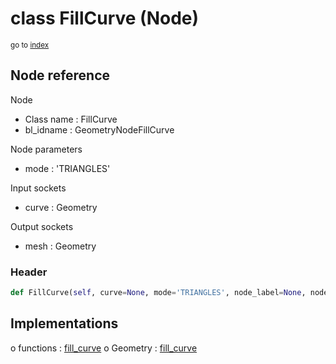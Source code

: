 # class FillCurve (Node)

<sub>go to [index](/docs/index.md)</sub>

## Node reference

Node
 - Class name : FillCurve
 - bl_idname : GeometryNodeFillCurve

Node parameters
 - mode : 'TRIANGLES'

Input sockets
 - curve : Geometry

Output sockets
 - mesh : Geometry

### Header

``` python
def FillCurve(self, curve=None, mode='TRIANGLES', node_label=None, node_color=None):
```

## Implementations

o functions : [fill_curve](/docs/GeoNodes_classes/fill_curve.md)
o Geometry : [fill_curve](/docs/GeoNodes_classes/fill_curve.md) 

